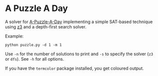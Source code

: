 # A Puzzle A Day

A solver for [A-Puzzle-A-Day](https://www.dragonfjord.com/product/a-puzzle-a-day/) implementing a simple SAT-based technique using [z3](https://z3prover.github.io/) and a depth-first search solver.

Example:
```
python puzzle.py -d 1 -m 1
```
Use `-n` for the number of solutions to print and `-s` to specify the solver (`z3` or `dfs`). See `-h` for all options.

If you have the `termcolor` package installed, you get coloured output.